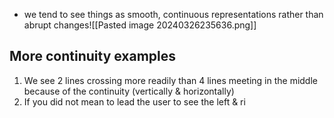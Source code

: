 - we tend to see things as smooth, continuous representations rather than abrupt changes![[Pasted image 20240326235636.png]]

## More continuity examples
1. We see 2 lines crossing more readily than 4 lines meeting in the middle because of the continuity (vertically & horizontally)
2. If you did not mean to lead the user to see the left & ri